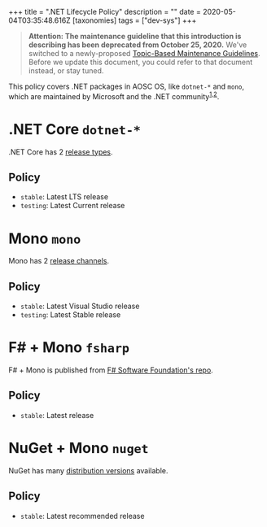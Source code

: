 +++
title = ".NET Lifecycle Policy"
description = ""
date = 2020-05-04T03:35:48.616Z
[taxonomies]
tags = ["dev-sys"]
+++

> **Attention: The maintenance guideline that this introduction is describing has been deprecated from October 25, 2020.** We've switched to a newly-proposed [Topic-Based Maintenance Guidelines](@/developer/packaging/topic-based-maintenance-guideline.md). Before we update this document, you could refer to that document instead, or stay tuned.

This policy covers .NET packages in AOSC OS, like `dotnet-*` and `mono`, which are maintained by Microsoft and the .NET community<sup>[1][1],[2][2]</sup>.

# .NET Core `dotnet-*`

.NET Core has 2 [release types](https://dotnet.microsoft.com/platform/support/policy/dotnet-core).

## Policy

- `stable`: Latest LTS release
- `testing`: Latest Current release

# Mono `mono`

Mono has 2 [release channels](https://www.mono-project.com/download/).

## Policy

- `stable`: Latest Visual Studio release
- `testing`: Latest Stable release

# F# + Mono `fsharp`

F# + Mono is published from [F# Software Foundation's repo](https://github.com/fsharp/fsharp/releases).

## Policy

- `stable`: Latest release

<!-- # MSBuild + Mono `msbuild`

TODO... -->

# NuGet + Mono `nuget`

NuGet has many [distribution versions](https://www.nuget.org/downloads) available.

## Policy

- `stable`: Latest recommended release

<!-- More packages policy expected -->

[1]: https://docs.microsoft.com/en-us/dotnet/core/
[2]: https://www.mono-project.com/

